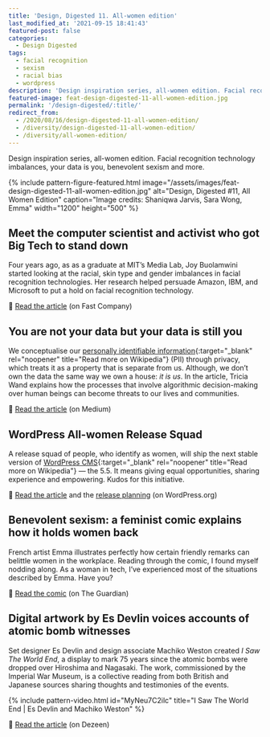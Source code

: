```yaml
---
title: 'Design, Digested 11. All-women edition'
last_modified_at: '2021-09-15 18:41:43'
featured-post: false
categories:
  - Design Digested
tags:
  - facial recognition
  - sexism
  - racial bias
  - wordpress
description: 'Design inspiration series, all-women edition. Facial recognition technology imbalances, your data is you, benevolent sexism and more.'
featured-image: feat-design-digested-11-all-women-edition.jpg
permalink: '/design-digested/:title/'
redirect_from:
  - /2020/08/16/design-digested-11-all-women-edition/
  - /diversity/design-digested-11-all-women-edition/
  - /diversity/all-women-edition/
---
```

<p class="lead">Design inspiration series, all-women edition. Facial recognition technology imbalances, your data is you, benevolent sexism and more.</p>

<!--more-->

{% include pattern-figure-featured.html image="/assets/images/feat-design-digested-11-all-women-edition.jpg" alt="Design, Digested #11, All Women Edition" caption="Image credits: Shaniqwa Jarvis, Sara Wong, Emma" width="1200" height="500" %}

## Meet the computer scientist and activist who got Big Tech to stand down

Four years ago, as as a graduate at MIT’s Media Lab, Joy Buolamwini started looking at the racial, skin type and gender imbalances in facial recognition technologies. Her research helped persuade Amazon, IBM, and Microsoft to put a hold on facial recognition technology.

<p class="detached">🔗 <a href="https://www.fastcompany.com/90525023/most-creative-people-2020-joy-buolamwini" target="_blank" rel="noopener">Read the article</a> (on Fast Company)</p>

## You are not your data but your data is still you

We conceptualise our [personally identifiable information](https://en.wikipedia.org/wiki/Personal_data){:target="_blank" rel="noopener" title="Read more on Wikipedia"} (PII) through privacy, which treats it as a property that is separate from us. Although, we don’t own the data the same way we own a house: _it is us_. In the article, Tricia Wand explains how the processes that involve algorithmic decision-making over human beings can become threats to our lives and communities.

<p class="detached">🔗 <a href="https://deepdives.in/you-are-not-your-data-but-your-data-is-still-you-b41d2478ece2" target="_blank" rel="noopener">Read the article</a> (on Medium)</p>

## WordPress All-women Release Squad

A release squad of people, who identify as women, will ship the next stable version of [WordPress CMS](https://en.wikipedia.org/wiki/WordPress){:target="_blank" rel="noopener" title="Read more on Wikipedia"} — the 5.5. It means giving equal opportunities, sharing experience and empowering. Kudos for this initiative.

<p class="detached">🔗 <a href="https://make.wordpress.org/core/2020/03/11/all-women-release-squad/" target="_blank" rel="noopener">Read the article</a> and the <a href="https://make.wordpress.org/core/2020/08/13/wordpress-5-6-release-planning/" target="_blank" rel="noopener">release planning</a> (on WordPress.org)</p>

## Benevolent sexism: a feminist comic explains how it holds women back

French artist Emma illustrates perfectly how certain friendly remarks can belittle women in the workplace. Reading through the comic, I found myself nodding along. As a woman in tech, I’ve experienced most of the situations described by Emma. Have you?

<p class="detached">🔗 <a href="https://www.theguardian.com/books/2020/aug/13/benevolent-sexism-a-feminist-comic-explains-how-it-holds-women-back" target="_blank" rel="noopener">Read the comic</a> (on The Guardian)</p>

## Digital artwork by Es Devlin voices accounts of atomic bomb witnesses

Set designer Es Devlin and design associate Machiko Weston created _I Saw The World End_, a display to mark 75 years since the atomic bombs were dropped over Hiroshima and Nagasaki. The work, commissioned by the Imperial War Museum, is a collective reading from both British and Japanese sources sharing thoughts and testimonies of the events.

{% include pattern-video.html id="MyNeu7C2ilc" title="I Saw The World End | Es Devlin and Machiko Weston" %}

<p class="detached">🔗 <a href="https://www.dezeen.com/2020/08/13/es-devlin-machiko-weston-hiroshima-bombing-i-saw-the-world-end/" target="_blank" rel="noopener">Read the article</a> (on Dezeen)</p>
